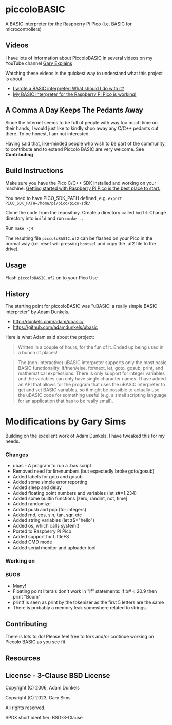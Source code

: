 # piccoloBASIC
A BASIC interpreter for the Raspberry Pi Pico (i.e. BASIC for microcontrollers)

## Videos
I have lots of information about PiccoloBASIC in several videos on my YouTube channel [Gary Explains](https://youtube.com/c/GaryExplains)

Watching these videos is the quickest way to understand what this project is about.

- [I wrote a BASIC interpreter! What should I do with it?](https://youtu.be/4MiT-29I_jI)
- [My BASIC interpreter for the Raspberry Pi Pico is working!](https://youtube.com/shorts/7dQfG__jr_c)

## A Comma A Day Keeps The Pedants Away
Since the Internet seems to be full of people with way too much time on their hands, I would just like to kindly shoo away any C/C++ pedants out there. To be honest, I am not interested.

Having said that, like-minded people who wish to be part of the community, to contribute and to extend Piccolo BASIC are very welcome. See __Contributing__

## Build Instructions
Make sure you have the Pico C/C++ SDK installed and working on your machine. [Getting started with Raspberry Pi Pico is
the best place to start.](https://datasheets.raspberrypi.org/pico/getting-started-with-pico.pdf)

You need to have PICO_SDK_PATH defined, e.g. `export PICO_SDK_PATH=/home/pi/pico/pico-sdk/`

Clone the code from the repository. Create a directory called `build`. Change directory into `build` and run `cmake ..`

Run `make -j4`

The resulting file `piccoloBASIC.uf2` can be flashed on your Pico in the normal way (i.e. reset will pressing `bootsel` and copy the .uf2 file to the drive).

## Usage
Flash `piccoloBASIC.uf2` on to your Pico
Use 

## History
The starting point for piccoloBASIC was "uBASIC: a really simple BASIC interpreter" by Adam Dunkels.

- http://dunkels.com/adam/ubasic/
- https://github.com/adamdunkels/ubasic

Here is what Adam said about the project:

> Written in a couple of hours, for the fun of it. Ended up being used in a bunch of places!

> The (non-interactive) uBASIC interpreter supports only the most basic BASIC functionality: if/then/else, for/next, let, goto, gosub, print, and mathematical expressions. There is only support for integer variables and the variables can only have single character names. I have added an API that allows for the program that uses the uBASIC interpreter to get and set BASIC variables, so it might be possible to actually use the uBASIC code for something useful (e.g. a small scripting language for an application that has to be really small).


Modifications by Gary Sims
==========================

Building on the excellent work of Adam Dunkels, I have tweaked this for my needs.

### Changes
- ubas - A program to run a .bas script
- Removed need for linenumbers (but expectedly broke goto/gosub)
- Added labels for goto and gosub
- Added some simple error reporting
- Added sleep and delay
- Added floating point numbers and variables (let z#=1.234)
- Added some builtin functions [zero, randint, not, time]
- Added randomize
- Added push and pop (for integers)
- Added rnd, cos, sin, tan, sqr, etc
- Added string variables (let z$="hello")
- Added os, which calls system()
- Ported to Raspberry Pi Pico
- Added support for LittleFS
- Added CMD mode
- Added serial monitor and uploader tool

### Working on

### BUGS
- Many!
- Floating point literals don't work in "if" statements: if b# < 20.9 then print "Boom"
- printf is seen as print by the tokenizer as the first 5 letters are the same
- There is probably a memory leak somewhere related to strings.

## Contributing
There is lots to do! Please feel free to fork and/or continue working on Piccolo BASIC as you see fit.

## Resources

## License - 3-Clause BSD License
Copyright (C) 2006, Adam Dunkels

Copyright (C) 2023, Gary Sims

All rights reserved.

SPDX short identifier: BSD-3-Clause
